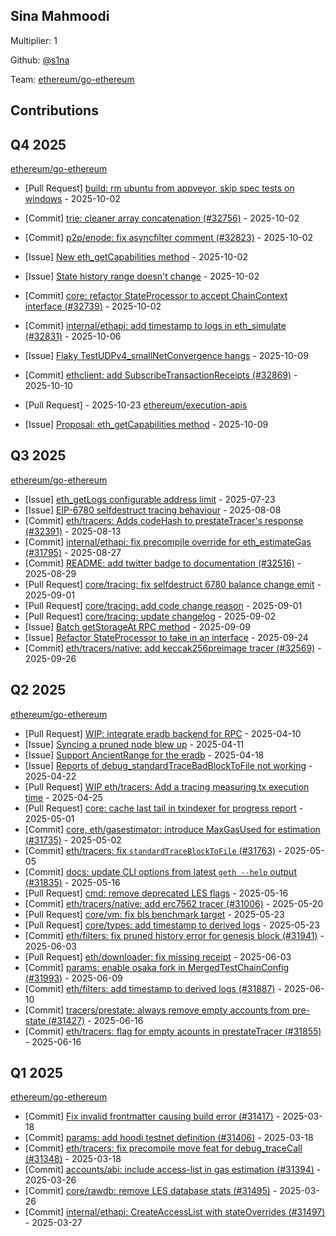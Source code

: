 
## Sina Mahmoodi
Multiplier: 1

Github: [@s1na](https://github.com/s1na)

Team: [ethereum/go-ethereum](https://github.com/ethereum/go-ethereum/pulls?q=is%3Apr+author%3As1na+)

## Contributions

## Q4 2025


[ethereum/go-ethereum](https://github.com/ethereum/go-ethereum)
* [Pull Request] [build: rm ubuntu from appveyor, skip spec tests on windows](https://github.com/ethereum/go-ethereum/pull/32829) - 2025-10-02
* [Commit] [trie: cleaner array concatenation (#32756)](https://github.com/ethereum/go-ethereum/commit/1e4b39ed122f475ac3f776ae66c8d065e845a84e) - 2025-10-02
* [Commit] [p2p/enode: fix asyncfilter comment (#32823)](https://github.com/ethereum/go-ethereum/commit/4927e89647a0d27f284472aa563890035d3662db) - 2025-10-02
* [Issue] [New eth_getCapabilities method](https://github.com/ethereum/go-ethereum/issues/32828) - 2025-10-02
* [Issue] [State history range doesn't change](https://github.com/ethereum/go-ethereum/issues/32825) - 2025-10-02
* [Commit] [core: refactor StateProcessor to accept ChainContext interface (#32739)](https://github.com/ethereum/go-ethereum/commit/fc8c8c1314a0fafc56297332729c2c00372e837e) - 2025-10-02
* [Commit] [internal/ethapi: add timestamp to logs in eth_simulate (#32831)](https://github.com/ethereum/go-ethereum/commit/477ee5873ba9fde828c7964fcb9f881799c9d6c2) - 2025-10-06

* [Issue] [Flaky TestUDPv4_smallNetConvergence hangs](https://github.com/ethereum/go-ethereum/issues/32863) - 2025-10-09
* [Commit] [ethclient: add SubscribeTransactionReceipts (#32869)](https://github.com/ethereum/go-ethereum/commit/659342a52300d9cd8218face5528a91e7434a8fb) - 2025-10-10
* [Pull Request] []() - 2025-10-23
[ethereum/execution-apis](https://github.com/ethereum/execution-apis)
* [Issue] [Proposal: eth_getCapabilities method](https://github.com/ethereum/execution-apis/issues/697) - 2025-10-09
## Q3 2025


[ethereum/go-ethereum](https://github.com/ethereum/go-ethereum)
* [Issue] [eth_getLogs configurable address limit](https://github.com/ethereum/go-ethereum/issues/32264) - 2025-07-23
* [Issue] [EIP-6780 selfdestruct tracing behaviour](https://github.com/ethereum/go-ethereum/issues/32376) - 2025-08-08
* [Commit] [eth/tracers: Adds codeHash to prestateTracer's response (#32391)](https://github.com/ethereum/go-ethereum/commit/51342136fadf2972320cd70badb1336efe3259e1) - 2025-08-13
* [Commit] [internal/ethapi: fix precompile override for eth_estimateGas (#31795)](https://github.com/ethereum/go-ethereum/commit/7db6c91254379e83aa9b9b201ca72b0a7fb5b654) - 2025-08-27
* [Commit] [README: add twitter badge to documentation (#32516)](https://github.com/ethereum/go-ethereum/commit/3aeccadd04aee2d18bdb77826f86b1ca000d3b67) - 2025-08-29
* [Pull Request] [core/tracing: fix selfdestruct 6780 balance change emit](https://github.com/ethereum/go-ethereum/pull/32526) - 2025-09-01
* [Pull Request] [core/tracing: add code change reason](https://github.com/ethereum/go-ethereum/pull/32525) - 2025-09-01
* [Pull Request] [core/tracing: update changelog](https://github.com/ethereum/go-ethereum/pull/32535) - 2025-09-02
* [Issue] [Batch getStorageAt RPC method](https://github.com/ethereum/go-ethereum/issues/32566) - 2025-09-09
* [Issue] [Refactor StateProcessor to take in an interface](https://github.com/ethereum/go-ethereum/issues/32733) - 2025-09-24
* [Commit] [eth/tracers/native: add keccak256preimage tracer (#32569)](https://github.com/ethereum/go-ethereum/commit/c984d9086e72d8bfbd2326c10368743bfcaec839) - 2025-09-26
## Q2 2025


[ethereum/go-ethereum](https://github.com/ethereum/go-ethereum)
* [Pull Request] [WIP: integrate eradb backend for RPC](https://github.com/ethereum/go-ethereum/pull/31604) - 2025-04-10
* [Issue] [Syncing a pruned node blew up](https://github.com/ethereum/go-ethereum/issues/31616) - 2025-04-11
* [Issue] [Support AncientRange for the eradb](https://github.com/ethereum/go-ethereum/issues/31670) - 2025-04-18
* [Issue] [Reports of debug_standardTraceBadBlockToFile not working](https://github.com/ethereum/go-ethereum/issues/31694) - 2025-04-22
* [Pull Request] [WIP eth/tracers: Add a tracing measuring tx execution time](https://github.com/ethereum/go-ethereum/pull/31713) - 2025-04-25
* [Pull Request] [core: cache last tail in txindexer for progress report](https://github.com/ethereum/go-ethereum/pull/31752) - 2025-05-01
* [Commit] [core, eth/gasestimator: introduce MaxGasUsed for estimation (#31735)](https://github.com/ethereum/go-ethereum/commit/79807bc3b16ee1dadb506c87917fcf042d4e186d) - 2025-05-02
* [Commit] [eth/tracers: fix `standardTraceBlockToFile` (#31763)](https://github.com/ethereum/go-ethereum/commit/7705d13ed492a6291b2d7aa7f7c15b70749e9a65) - 2025-05-05
* [Commit] [docs: update CLI options from latest `geth --help` output (#31835)](https://github.com/ethereum/go-ethereum/commit/391d117f192623685dd7b5b2b4aa0472a24cd325) - 2025-05-16
* [Pull Request] [cmd: remove deprecated LES flags](https://github.com/ethereum/go-ethereum/pull/31838) - 2025-05-16
* [Commit] [eth/tracers/native: add erc7562 tracer (#31006)](https://github.com/ethereum/go-ethereum/commit/62aa6b2621631f61c51e678948556750eabfc620) - 2025-05-20
* [Pull Request] [core/vm: fix bls benchmark target](https://github.com/ethereum/go-ethereum/pull/31896) - 2025-05-23
* [Pull Request] [core/types: add timestamp to derived logs](https://github.com/ethereum/go-ethereum/pull/31887) - 2025-05-23
* [Commit] [eth/filters: fix pruned history error for genesis block (#31941)](https://github.com/ethereum/go-ethereum/commit/778430a689af2ff9545ba69decbeb942243b2267) - 2025-06-03
* [Pull Request] [eth/downloader: fix missing receipt](https://github.com/ethereum/go-ethereum/pull/31952) - 2025-06-03
* [Commit] [params: enable osaka fork in MergedTestChainConfig (#31993)](https://github.com/ethereum/go-ethereum/commit/3cc0e7a31ab8d070dbacf77412f935b6bb789054) - 2025-06-09
* [Commit] [eth/filters: add timestamp to derived logs (#31887)](https://github.com/ethereum/go-ethereum/commit/0983cd789ee1905aedaed96f72793e5af8466f34) - 2025-06-10
* [Commit] [tracers/prestate: always remove empty accounts from pre-state (#31427)](https://github.com/ethereum/go-ethereum/commit/e2007e513c1e2ea19fbfb5272fb2102467bd9d20) - 2025-06-16
* [Commit] [eth/tracers: flag for empty acounts in prestateTracer (#31855)](https://github.com/ethereum/go-ethereum/commit/fd4e1f83cb70ac97285501ea990d721db47fd6b6) - 2025-06-16
## Q1 2025

[ethereum/go-ethereum](https://github.com/ethereum/go-ethereum)
* [Commit] [Fix invalid frontmatter causing build error (#31417)](https://github.com/ethereum/go-ethereum/commit/c11489ef3b1c80784961ef54ac29e7a931434697) - 2025-03-18
* [Commit] [params: add hoodi testnet definition (#31406)](https://github.com/ethereum/go-ethereum/commit/668118bfe12b32c1c0f74878d18806c099426b82) - 2025-03-18
* [Commit] [eth/tracers: fix precompile move feat for debug_traceCall (#31348)](https://github.com/ethereum/go-ethereum/commit/40ad6bedf6cb4cb36851a713720ee81b095f2592) - 2025-03-18
* [Commit] [accounts/abi: include access-list in gas estimation (#31394)](https://github.com/ethereum/go-ethereum/commit/a82303f4e3cedcebe31540a53dde4f24fc93da80) - 2025-03-26
* [Commit] [core/rawdb: remove LES database stats (#31495)](https://github.com/ethereum/go-ethereum/commit/5b4a74349372402fac545db7a7f80812a40b1b2b) - 2025-03-26
* [Commit] [internal/ethapi: CreateAccessList with stateOverrides (#31497)](https://github.com/ethereum/go-ethereum/commit/6143c350ae1ecf3330678be02b4c2745bb6b8134) - 2025-03-27

